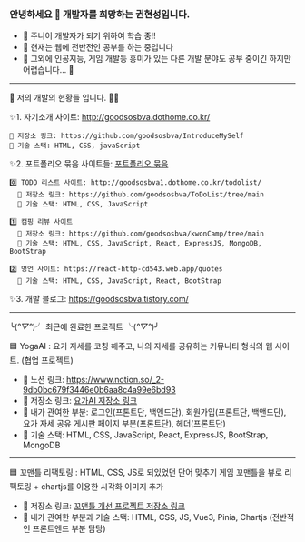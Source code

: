 ### 안녕하세요 👋 개발자를 희망하는 권현성입니다.

<!--
**goodsosbva/goodsosbva** is a ✨ _special_ ✨ repository because its `README.md` (this file) appears on your GitHub profile.

Here are some ideas to get you started:
-->

- 🔭 주니어 개발자가 되기 위하여 학습 중!!
- 🌱 현재는 웹에 전반전인 공부를 하는 중입니다
- 👯 그외에 인공지능, 게임 개발등 흥미가 있는 다른 개발 분야도 공부 중이긴 하지만 어렵습니다... 🤔

<hr/>

💬 저의 개발의 현황들 입니다. 🌙🌱

✨1. 자기소개 사이트: http://goodsosbva.dothome.co.kr/ </br>
    
    🔷 저장소 링크: https://github.com/goodsosbva/IntroduceMySelf
    📘 기술 스택: HTML, CSS, javaScript
    
 
✨2. 포트폴리오 묶음 사이트들: [포트폴리오 묶음](http://goodsosbva1.dothome.co.kr/) </br>

    0️⃣ TODO 리스트 사이트: http://goodsosbva1.dothome.co.kr/todolist/
      🔷 저장소 링크: https://github.com/goodsosbva/ToDoList/tree/main
      📘 기술 스택: HTML, CSS, JavaScript

    1️⃣ 캠핑 리뷰 사이트
      🔷 저장소 링크: https://github.com/goodsosbva/kwonCamp/tree/main
      📘 기술 스택: HTML, CSS, JavaScript, React, ExpressJS, MongoDB, BootStrap 

    2️⃣ 명언 사이트: https://react-http-cd543.web.app/quotes
      📘 기술 스택: HTML, CSS, JavaScript, React, BootStrap
      
  
✨3. 개발 블로그: https://goodsosbva.tistory.com/ </br>

<hr/>

╰(*°▽°*)╯ 최근에 완료한 프로젝트 ╰(*°▽°*)╯


🟦 YogaAI : 요가 자세를 코칭 해주고, 나의 자세를 공유하는 커뮤니티 형식의 웹 사이트. (협업 프로젝트)

* 📗 노션 링크: https://www.notion.so/_2-9db0bc679f3446e0b6aa8c4a99e6bd93
* 📕 저장소 링크: [요가AI 저장소 링크](https://github.com/goodsosbva/YogAI)
* 📙 내가 관여한 부분: 로그인(프톤트단, 백앤드단), 회원가입(프론트단, 백앤드단), 요가 자세 공유 게시판 페이지 부분(프론트단), 헤더(프론트단)
* 📘 기술 스택: HTML, CSS, JavaScript, React, ExpressJS, BootStrap, MongoDB
     
<hr/>

🟦 꼬맨틀 리팩토링 : HTML, CSS, JS로 되있었던 단어 맞추기 게임 꼬맨틀을 뷰로 리팩토링 + chartjs를 이용한 시각화 이미지 추가

* 📕 저장소 링크: [꼬맨틀 개선 프로젝트 저장소 링크](https://github.com/goodsosbva/semantle_refactoring_project)
* 📘 내가 관여한 부분과 기술 스택: HTML, CSS, JS, Vue3, Pinia, Chartjs (전반적인 프론트엔드 부분 담당)

